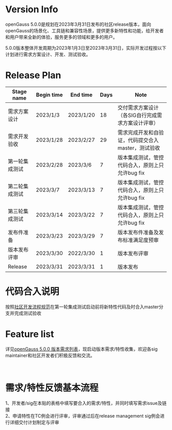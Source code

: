 # Version Info
openGauss 5.0.0是规划在2023年3月31日发布的社区release版本，面向openGauss的场景化、工具链和兼容性场景，提供更多新特性和功能，给开发者和用户带来全新的体验，服务更多的领域和更多的用户。<br>

5.0.0版本整体开发周期为2023年1月3日至2023年3月31日，实际开发过程按以下计划进行需求方案设计、开发、测试验收。<br>

# Release Plan


|Stage  name             | Begin time  | End time   | Days | Note                                      |
| ---------------------- | ----------- | ---------- | ---- | ----------------------------------------------------------|
| 需求方案设计           | 2023/1/3 | 2023/1/20  | 18   | 交付需求方案设计（各SIG自行完成需求方案设计评审）   |
| 需求开发验收           | 2023/1/28  | 2023/2/27  | 29   | 需求完成开发和自验证，代码提交合入master，测试验收    |
| 第一轮集成测试          | 2023/2/28 | 2023/3/6  | 7    | 版本集成测试，管控代码合入，原则上只允许bug fix                         |
| 第二轮集成测试          | 2023/3/7 | 2023/3/13  | 7    | 版本集成测试，管控代码合入，原则上只允许bug fix                            |
| 第三轮集成测试          | 2023/3/14 | 2023/3/22  | 7    | 版本集成测试，管控代码合入，原则上只允许bug fix                          |
| 发布件准备             | 2023/3/23  | 2023/3/29   | 7    |版本发布件准备及发布标准满足度预审       |
| 版本发布评审           | 2023/3/30  | 2022/3/30  | 1     | 版本发布评审        |
| Release               | 2023/3/31 | 2023/3/31   | 1    | 版本发布                                         |


# 代码合入说明

按照[社区开发流程规范](https://gitee.com/opengauss/release-management/blob/master/openGauss%E7%A4%BE%E5%8C%BA%E5%8C%96%E5%BC%80%E5%8F%91%E6%B5%81%E7%A8%8B%E8%A7%84%E8%8C%83.md)在第一轮集成测试启动前将新特性代码及时合入master分支并完成测试验收


# Feature list
详见[openGauss 5.0.0 版本需求列表](https://e.gitee.com/opengaussorg/projects/477260/requirements/table)，现启动版本需求/特性收集，欢迎各sig maintainer和社区开发者们积极反馈和交流。<br>

<br>

# 需求/特性反馈基本流程 <br />
1、开发者/sig在本贴的表格中填写要合入的需求/特性，并同时填写需求issue及链接     <br>
2、申请特性在TC例会进行评审，评审通过后在release management sig例会进行详细交付计划制定与评审
<br><br>
